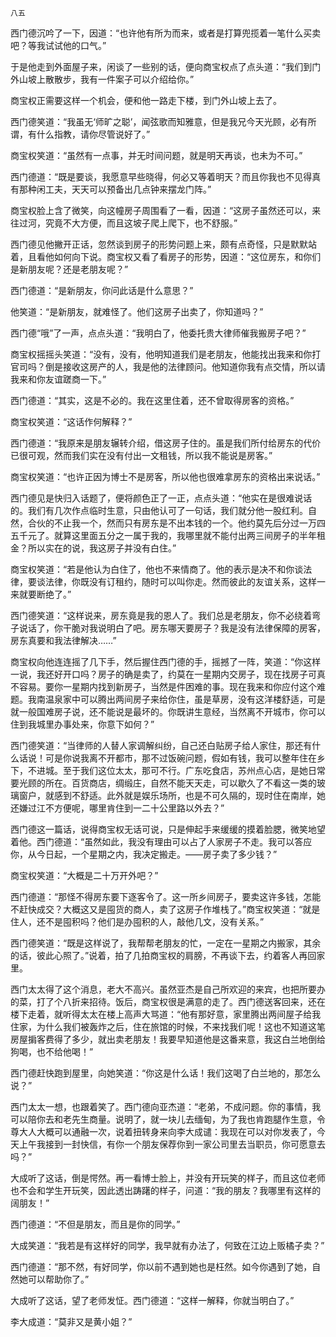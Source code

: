     八五 

   西门德沉吟了一下，因道：“也许他有所为而来，或者是打算兜揽着一笔什么买卖吧？等我试试他的口气。”

   于是他走到外面屋子来，闲谈了一些别的话，便向商宝权点了点头道：“我们到门外山坡上散散步，我有一件案子可以介绍给你。”

   商宝权正需要这样一个机会，便和他一路走下楼，到门外山坡上去了。

   西门德笑道：“我虽无‘师旷之聪’，闻弦歌而知雅意，但是我兄今天光顾，必有所谓，有什么指教，请你尽管说好了。”

   商宝权笑道：“虽然有一点事，并无时间问题，就是明天再谈，也未为不可。”

   西门德道：“既是要谈，我愿意早些晓得，何必又等着明天？而且你我也不见得真有那种闲工夫，天天可以预备出几点钟来摆龙门阵。”

   商宝权脸上含了微笑，向这幢房子周围看了一看，因道：“这房子虽然还可以，来往过河，究竟不大方便，而且这坡子爬上爬下，也不舒服。”

   西门德见他撇开正话，忽然谈到房子的形势问题上来，颇有点奇怪，只是默默站着，且看他如何向下说。商宝权又看了看房子的形势，因道：“这位房东，和你们是新朋友呢？还是老朋友呢？”

   西门德道：“是新朋友，你问此话是什么意思？”

   他笑道：“是新朋友，就难怪了。他们这房子出卖了，你知道吗？”

   西门德“哦”了一声，点点头道：“我明白了，他委托贵大律师催我搬房子吧？”

   商宝权摇摇头笑道：“没有，没有，他明知道我们是老朋友，他能找出我来和你打官司吗？倒是接收这房产的人，我是他的法律顾问。他知道你我有点交情，所以请我来和你友谊蹉商一下。”

   西门德道：“其实，这是不必的。我在这里住着，还不曾取得房客的资格。”

   商宝权笑道：“这话作何解释？”

   西门德道：“我原来是朋友辗转介绍，借这房子住的。虽是我们所付给房东的代价已很可观，然而我们实在没有付出一文租钱，所以我不能说是房客。”

   商宝权笑道：“也许正因为博士不是房客，所以他也很难拿房东的资格出来说话。”

   西门德见是快归入话题了，便将颜色正了一正，点点头道：“他实在是很难说话的。我们有几次作点临时生意，只由他认可了一句话，我们就分他一股红利。自然，合伙的不止我一个，然而只有房东是不出本钱的一个。他约莫先后分过一万四五千元了。就算这里面五分之一属于我的，我哪里就不能付出两三间房子的半年租金？所以实在的说，我这房子并没有白住。”

   商宝权笑道：“若是他认为白住了，他也不来情商了。他的表示是决不和你谈法律，要谈法律，你既没有订租约，随时可以叫你走。然而彼此的友谊关系，这样一来就要断绝了。”

   西门德笑道：“这样说来，房东竟是我的恩人了。我们总是老朋友，你不必绕着弯子说话了，你干脆对我说明白了吧。房东哪天要房子？我是没有法律保障的房客，房东真要和我法律解决……”

   商宝权向他连连摇了几下手，然后握住西门德的手，摇撼了一阵，笑道：“你这样一说，我还好开口吗？房子的确是卖了，约莫在一星期内交房子，现在找房子可真不容易。要你一星期内找到新房子，当然是件困难的事。现在我来和你应付这个难题。我南温泉家中可以腾出两间房子来给你住，虽是草房，没有这洋楼舒适，可是就一般国难房子说，还不能说是最坏的。你既讲生意经，当然离不开城市，你可以住到我城里办事处来，你意下如何？”

   西门德笑道：“当律师的人替人家调解纠纷，自己还白贴房子给人家住，那还有什么话说！可是你说我离不开都市，那不过饭碗问题，假如有钱，我可以整年住在乡下，不进城。至于我们这位太太，那可不行。广东吃食店，苏州点心店，是她日常要光顾的所在。百货商店，绸缎庄，自然不能天天走，可以歇久了不看这一类的玻璃窗户，就感到不舒适。此外就是娱乐场所，也是不可久隔的，现时住在南岸，她还嫌过江不方便呢，哪里肯住到一二十公里路以外去？”

   西门德这一篇话，说得商宝权无话可说，只是伸起手来缓缓的摸着脸腮，微笑地望着他。西门德道：“虽然如此，我没有理由可以占了人家房子不走。我可以答应你，从今日起，一个星期之内，我决定搬走。――房子卖了多少钱？”

   商宝权笑道：“大概是二十万开外吧？”

   西门德道：“那怪不得房东要下逐客令了。这一所乡间房子，要卖这许多钱，怎能不赶快成交？大概这又是囤货的商人，卖了这房子作堆栈了。”商宝权笑道：“就是住人，还不是囤积吗？他们是办囤积的人，敲他几文，没有关系。”

   西门德笑道：“既是这样说了，我帮帮老朋友的忙，一定在一星期之内搬家，其余的话，彼此心照了。”说着，拍了几拍商宝权的肩膀，不再谈下去，约着客人再回家里。

   西门太太得了这个消息，老大不高兴。虽然亚杰是自己所欢迎的来宾，也把所要办的菜，打了个八折来招待。饭后，商宝权很是满意的走了。西门德送客回来，还在楼下走着，就听得太太在楼上高声大骂道：“他有那好意，家里腾出两间屋子给我住家，为什么我们被轰炸之后，住在旅馆的时候，不来找我们呢！这也不知道这笔房屋掮客费得了多少，就出卖老朋友！我要早知道他是这番来意，我这白兰地倒给狗喝，也不给他喝！”

   西门德赶快跑到屋里，向她笑道：“你这是什么话！我们这喝了白兰地的，那怎么说？”

   西门太太一想，也跟着笑了。西门德向亚杰道：“老弟，不成问题。你的事情，我可以陪你去和老先生商量。说明了，就一块儿去缅甸，为了我也肯跑腿作生意，令尊大人大概可以通融一次，说着扭转身来向李大成谴：我现在可以对你发表了，今天上午我接到一封快信，有你一个朋友保荐你到一家公司里去当职员，你可愿意去吗？”

   大成听了这话，倒是愕然。再一看博士脸上，并没有开玩笑的样子，而且这位老师也不会和学生开玩笑，因此透出踌躇的样子，问道：“我的朋友？我哪里有这样的阔朋友！”

   西门德道：“不但是朋友，而且是你的同学。”

   大成笑道：“我若是有这样好的同学，我早就有办法了，何致在江边上贩橘子卖？”

   西门德道：“那不然，有好同学，你以前不遇到她也是枉然。如今你遇到了她，自然她可以帮助你了。”

   大成听了这话，望了老师发怔。西门德道：“这样一解释，你就当明白了。”

   李大成道：“莫非又是黄小姐？”

